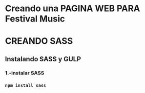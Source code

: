 # Creando una PAGINA WEB PARA Festival Music

# CREANDO SASS 
## Instalando SASS y GULP
### 1.-instalar SASS 
### `npm install sass`